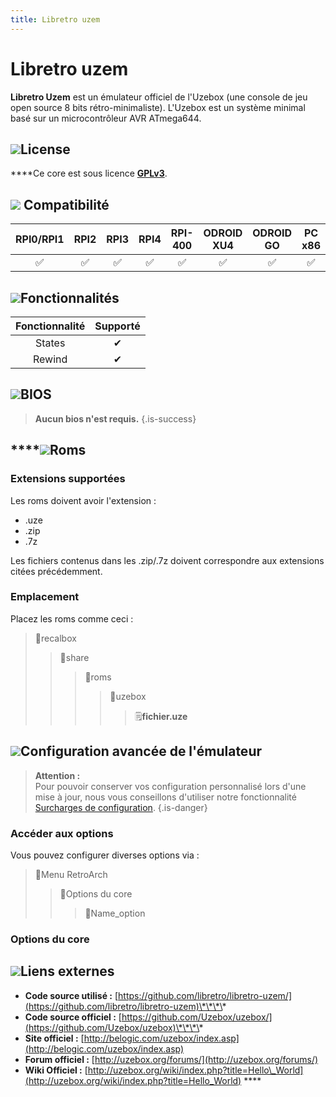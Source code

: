 ```yaml
---
title: Libretro uzem
---
```


# Libretro uzem

**Libretro Uzem** est un émulateur officiel de l'Uzebox \(une console de jeu open source 8 bits rétro-minimaliste\). L'Uzebox est un système minimal basé sur un microcontrôleur AVR ATmega644.

## ![](./gerald-g-parchment-background-or-border-5.svg)License

 ****Ce core est sous licence [**GPLv3**](https://github.com/Uzebox/uzebox/blob/master/gpl-3.0.txt).

## ![](./compatibility.png) Compatibilité

| RPI0/RPI1 | RPI2 | RPI3 | RPI4 | RPI-400 | ODROID XU4 | ODROID GO | PC x86 | PC X86\_64 |
| :---: | :---: | :---: | :---: | :---: | :---: | :---: | :---: | :---: |
| ✅ | ✅ | ✅ | ✅ | ✅ | ✅ | ✅ | ✅ | ✅ |

## ![](./cogwheel-145804_640.png)Fonctionnalités

| Fonctionnalité | Supporté |
| :---: | :---: |
| States | ✔ |
| Rewind | ✔ |

## ![](./tqfp32.svg)BIOS


>**Aucun bios n'est requis.**
{.is-success}

## \*\*\*\*![](./rom-30098_640.png)**Roms**

### **Extensions supportées**

Les roms doivent avoir l'extension :

* .uze
* .zip
* .7z

Les fichiers contenus dans les .zip/.7z doivent correspondre aux extensions citées précédemment.

### **Emplacement**

Placez les roms comme ceci : 

> 📁recalbox
>
> > 📁share
> >
> > > 📁roms
> > >
> > > > 📁uzebox
> > > >
> > > > > 🗒**fichier.uze**

## ![](./hammer-28636_640.png)Configuration avancée de l'émulateur


>**Attention :**  
>Pour pouvoir conserver vos configuration personnalisé lors d'une mise à jour, nous vous conseillons d'utiliser notre fonctionnalité [Surcharges de configuration](/v/francais/usage-avance/surcharge-de-configuration).
{.is-danger}

### Accéder aux options

Vous pouvez configurer diverses options via :

> 📁Menu RetroArch
>
> > 📁Options du core
> >
> > > 🧩Name\_option

### Options du core

## ![](./kisspng-web-development-world-wide-web-computer-icons-webs-world-wide-web-icon-png-5ab05c24477216.4540070115215073642927.png)**Liens externes**

* **Code source utilisé :** [https://github.com/libretro/libretro-uzem/](https://github.com/libretro/libretro-uzem)\*\*\*\*
* **Code source officiel :** [https://github.com/Uzebox/uzebox/](https://github.com/Uzebox/uzebox)\*\*\*\*
* **Site officiel :** [http://belogic.com/uzebox/index.asp](http://belogic.com/uzebox/index.asp)
* **Forum officiel :** [http://uzebox.org/forums/](http://uzebox.org/forums/)
* **Wiki Officiel :** [http://uzebox.org/wiki/index.php?title=Hello\_World](http://uzebox.org/wiki/index.php?title=Hello_World) ****



